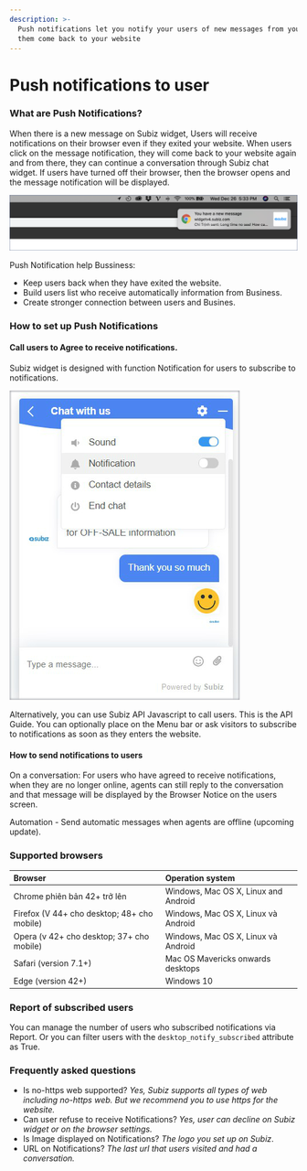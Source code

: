 ```yaml
---
description: >-
  Push notifications let you notify your users of new messages from you and make
  them come back to your website
---
```


# Push notifications to user

### What are Push Notifications?

When there is a new message on Subiz widget, Users will receive notifications on their browser even if they exited your website. When users click on the message notification, they will come back to your website again and from there, they can continue a conversation through Subiz chat widget. If users have turned off their browser, then the browser opens and the message notification will be displayed.

![Destop notification on destop user](../../../.gitbook/assets/noti-user.png)

Push Notification help Bussiness:

* Keep users back when they have exited the website.
* Build users list who receive automatically information from Business.
* Create stronger connection between users and Busines.

### How to set up Push Notifications

####  Call users to Agree to receive notifications.

Subiz widget is designed with function Notification for users to subscribe to notifications.

![User turns on Notification on Subiz widget](../../../.gitbook/assets/noti-widget-copy.jpg)

Alternatively, you can use Subiz API Javascript to call users. This is the API Guide. You can optionally place on the Menu bar or ask visitors to subscribe to notifications as soon as they enters the website.

#### How to send notifications to users

On a conversation: For users who have agreed to receive notifications, when they are no longer online, agents can still reply to the conversation and that message will be displayed by the Browser Notice on the users screen.

Automation - Send automatic messages when agents are offline \(upcoming update\).

### Supported browsers

| Browser | Operation system |
| :--- | :--- |
| Chrome phiên bản 42+ trở lên | Windows, Mac OS X, Linux and Android |
| Firefox \(V 44+ cho desktop; 48+ cho mobile\) | Windows, Mac OS X, Linux và Android |
| Opera \(v 42+ cho desktop; 37+ cho mobile\) | Windows, Mac OS X, Linux và Android |
| Safari \(version 7.1+\) | Mac OS Mavericks onwards desktops |
| Edge \(version 42+\) | Windows 10 |

### Report of subscribed users

You can manage the number of users who subscribed notifications via Report. Or you can filter users with the `desktop_notify_subscribed` attribute as True.

### Frequently asked questions

* Is no-https web supported? _Yes, Subiz supports all types of web including no-https web. But we recommend you to use https for the website._
* Can user refuse to receive Notifications? _Yes, user can decline on Subiz widget or on the browser settings._
* Is Image displayed on Notifications? _The logo you set up on Subiz_.
* URL on Notifications? _The last url that users visited and had a conversation._



